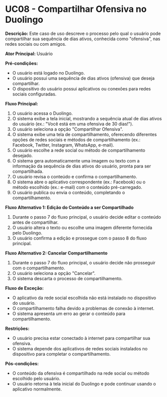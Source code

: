 # UC08 - Compartilhar Ofensiva no Duolingo

**Descrição:** Este caso de uso descreve o processo pelo qual o usuário pode compartilhar sua sequência de dias ativos, conhecida como "ofensiva", nas redes sociais ou com amigos.

**Ator Principal:** Usuário

**Pré-condições:**

- O usuário está logado no Duolingo.
- O usuário possui uma sequência de dias ativos (ofensiva) que deseja compartilhar.
- O dispositivo do usuário possui aplicativos ou conexões para redes sociais configuradas.

**Fluxo Principal:**

1. O usuário acessa o Duolingo.
2. O sistema exibe a tela inicial, mostrando a sequência atual de dias ativos do usuário (ex.: "Você está em uma ofensiva de 30 dias!").
3. O usuário seleciona a opção "Compartilhar Ofensiva".
4. O sistema exibe uma tela de compartilhamento, oferecendo diferentes opções de redes sociais e métodos de compartilhamento (ex.: Facebook, Twitter, Instagram, WhatsApp, e-mail).
5. O usuário escolhe a rede social ou método de compartilhamento desejado.
6. O sistema gera automaticamente uma imagem ou texto com a informação da sequência de dias ativos do usuário, pronta para ser compartilhada.
7. O usuário revisa o conteúdo e confirma o compartilhamento.
8. O sistema abre o aplicativo correspondente (ex.: Facebook) ou o método escolhido (ex.: e-mail) com o conteúdo pré-carregado.
9. O usuário publica ou envia o conteúdo, completando o compartilhamento.

**Fluxo Alternativo 1: Edição do Conteúdo a ser Compartilhado**

1. Durante o passo 7 do fluxo principal, o usuário decide editar o conteúdo antes de compartilhar.
2. O usuário altera o texto ou escolhe uma imagem diferente fornecida pelo Duolingo.
3. O usuário confirma a edição e prossegue com o passo 8 do fluxo principal.

**Fluxo Alternativo 2: Cancelar Compartilhamento**

1. Durante o passo 7 do fluxo principal, o usuário decide não prosseguir com o compartilhamento.
2. O usuário seleciona a opção "Cancelar".
3. O sistema descarta o processo de compartilhamento.

**Fluxo de Exceção:**

- O aplicativo da rede social escolhida não está instalado no dispositivo do usuário.
- O compartilhamento falha devido a problemas de conexão à internet.
- O sistema apresenta um erro ao gerar o conteúdo para compartilhamento.

**Restrições:**

- O usuário precisa estar conectado à internet para compartilhar sua ofensiva.
- O sistema depende dos aplicativos de redes sociais instalados no dispositivo para completar o compartilhamento.

**Pós-condições:**

- O conteúdo da ofensiva é compartilhado na rede social ou método escolhido pelo usuário.
- O usuário retorna à tela inicial do Duolingo e pode continuar usando o aplicativo normalmente.
